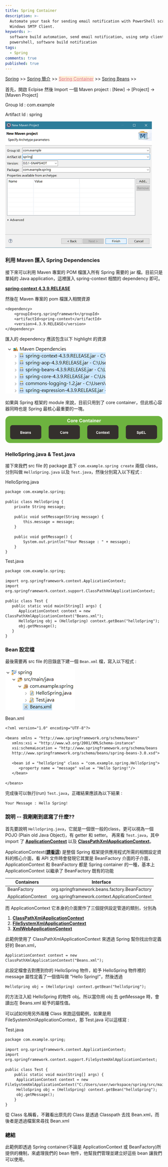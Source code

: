 ```yaml
---
title: Spring Container
description: >-
  Automate your task for sending email notification with PowerShell script and
  Windows SMTP Client.
keywords: >-
  software build automation, send email notification, using smtp client in
  powershell, software build notification
tags:
  - Spring
comments: true
published: true
---
```


<a href="/spring/">Spring</a> >>
<a href="/spring/spring_page1/">Spring 簡介</a> >>
<a href="/spring/spring_page2/" style="color:palevioletred;background-color:papayawhip;">Spring Container</a> >> <a href="/spring/spring_page3/">Spring Beans</a> >>
<div class="divider"></div>
首先，開啟 Eclpise 然後 Import 一個 Maven project : [New] -> [Project] -> [Maven Project]

Group Id : com.example

Artifact Id : spring

![Spring](spring_images/springconfig01.png)

### 利用 Maven 匯入 Spring Dependencies
接下來可以利用 Maven 專案的 POM 檔匯入所有 Spring 需要的 jar 檔。目前只是單純的 Java application，這裡匯入 spring-context 相關的 dependency 即可。

**<a href="https://mvnrepository.com/artifact/org.springframework/spring-context/4.3.9.RELEASE" target="_blank">spring-context 4.3.9.RELEASE</a>**

然後在 Maven 專案的 pom 檔匯入相關資源
```
<dependency>
    <groupId>org.springframework</groupId>
    <artifactId>spring-context</artifactId>
    <version>4.3.9.RELEASE</version>
</dependency>
```
匯入的 dependency 應該包含以下 highlight 的資源

![Spring](spring_images/springconfig02.png)

如果與 Spring 框架的 module 來說，目前只用到了 core container，但此核心容器同時也是 Spring 最核心最重要的一塊。

![Spring](spring_images/springcore.png)

### HelloSpring.java & Test.java
接下來我們 src file 的 package 底下 `com.example.spring create` 兩個 class，分別叫做 `HelloSpring.java` 以及 `Test.java`，然後分別寫入以下程式 : 

HelloSpring.java
```
package com.example.spring;

public class HelloSpring {
	private String message;

	public void setMessage(String message) {
		this.message = message;
	}

	public void getMessage() {
		System.out.println("Your Message : " + message);
	}
}
```
Test.java
```
package com.example.spring;

import org.springframework.context.ApplicationContext;
import org.springframework.context.support.ClassPathXmlApplicationContext;

public class Test {
   public static void main(String[] args) {
      ApplicationContext context = new ClassPathXmlApplicationContext("Beans.xml");
      HelloSpring obj = (HelloSpring) context.getBean("helloSpring");
      obj.getMessage();
   }
}
```
### Bean 設定檔
最後需要再 src file 的目錄底下建一個 `Bean.xml` 檔，寫入以下程式 :

![Spring](spring_images/springconfig03.png)

Bean.xml
```
<?xml version="1.0" encoding="UTF-8"?>

<beans xmlns = "http://www.springframework.org/schema/beans"
   xmlns:xsi = "http://www.w3.org/2001/XMLSchema-instance"
   xsi:schemaLocation = "http://www.springframework.org/schema/beans
   http://www.springframework.org/schema/beans/spring-beans-3.0.xsd">

   <bean id = "helloSpring" class = "com.example.spring.HelloSpring">
      <property name = "message" value = "Hello Spring!"/>
   </bean>

</beans>
```
完成後可以執行(run) `Test.java`，正確結果應該為以下結果 : 
```
Your Message : Hello Spring!
```

### 說明 -- 我剛剛到底寫了什麼??
首先要說明 `HelloSpring.java`，它就是一個很一般的class，更可以視為一個 POJO (Plain old Java Object)，有 getter 和 setter。
再來看 `Test.java`，其中 import 了 **<a href="https://docs.spring.io/spring/docs/current/javadoc-api/org/springframework/context/ApplicationContext.html" target="_blank">ApplicationContext</a>** 以及 **<a href="https://docs.spring.io/spring/docs/current/javadoc-api/org/springframework/context/support/ClassPathXmlApplicationContext.html" target="_blank">ClassPathXmlApplicationContext</a>**。

ApplicationContext(**<a href="https://spring.io/understanding/application-context" target="_blank">請看這</a>**) 是整個 Spring 框架提供應用程式所需的相關設定資料的核心介面，看 API 文件時會發現它其實是 BeanFactory 介面的子介面，ApplicationContext 和 BeanFactory 都是 Spring container 的一種，基本上 ApplicationContext 以繼承了 BeanFactory 既有的功能

| Containers         | Interface                                     |
| ------------------ |:---------------------------------------------:|
| BeanFactory        | org.springframework.beans.factory.BeanFactory |
| ApplicationContext | org.springframework.context.ApplicationContext|

而 ApplicationContext 它本身的介面實作了三個提供設定管道的類別，分別為

1. **<a href="https://docs.spring.io/spring/docs/current/javadoc-api/org/springframework/context/support/ClassPathXmlApplicationContext.html" target="_blank">ClassPathXmlApplicationContext</a>**
2. **<a href="https://docs.spring.io/spring/docs/current/javadoc-api/org/springframework/context/support/FileSystemXmlApplicationContext.html" target="_blank">FileSystemXmlApplicationContext</a>**
3. **<a href="https://docs.spring.io/spring/docs/current/javadoc-api/org/springframework/web/context/support/XmlWebApplicationContext.html" target="_blank">XmlWebApplicationContext</a>**

此範例使用了 ClassPathXmlApplicationContext 來透過 Spring 幫你找出你定義好的 Bean.xml，
```
ApplicationContext context = new ClassPathXmlApplicationContext("Beans.xml");
```
此設定檔會去對應到你的 HelloSpring 物件，給予 HelloSpring 物件裡的 message 屬性定義了一個值叫做 "Hello Spring!"，然後透過 
```
HelloSpring obj = (HelloSpring) context.getBean("helloSpring");
```
的方法注入給 HelloSpring 的物件 obj。所以當你用 obj 去 getMessage 時，會讀出在 Beans.xml 給予的屬性值。

可以試如何用另外兩種 Class 來跑這個範例，如果是用 FileSystemXmlApplicationContext，那 Test.java 可以這樣寫 : 

Test.java
```
package com.example.spring;

import org.springframework.context.ApplicationContext;
import org.springframework.context.support.FileSystemXmlApplicationContext;

public class Test {
	public static void main(String[] args) {
	 ApplicationContext context = new FileSystemXmlApplicationContext("C:/Users/user/workspace/spring/src/main/java/Beans.xml");
	 HelloSpring obj = (HelloSpring) context.getBean("helloSpring");
	 obj.getMessage();
	}
}
```
從 Class 名稱看，不難看出原先的 Class 是透過 Classpath 去找 Bean.xml，而 後者是透過檔案來尋找 Bean.xml

### 總結

此範例即透過 Spring container(不論是 ApplicationContext 或 BeanFactory)所提供的機制，來處理我們的 bean 物件，他幫我們管理並建立好這些 bean 讓我們可以使用。
